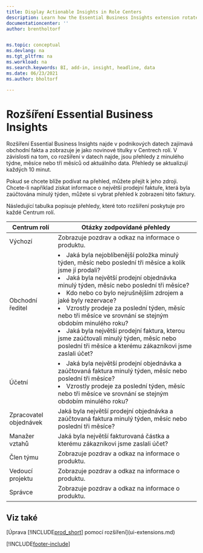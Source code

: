 ```yaml
---
title: Display Actionable Insights in Role Centers
description: Learn how the Essential Business Insights extension rotates a series of business insights on Role Centers.
documentationcenter: ''
author: brentholtorf


ms.topic: conceptual
ms.devlang: na
ms.tgt_pltfrm: na
ms.workload: na
ms.search.keywords: BI, add-in, insight, headline, data
ms.date: 06/23/2021
ms.author: bholtorf

---
```


# Rozšíření Essential Business Insights
Rozšíření Essential Business Insights najde v podnikových datech zajímavá obchodní fakta a zobrazuje je jako novinové titulky v Centrech rolí. V závislosti na tom, co rozšíření v datech najde, jsou přehledy z minulého týdne, měsíce nebo tří měsíců od aktuálního data. Přehledy se aktualizují každých 10 minut.

Pokud se chcete blíže podívat na přehled, můžete přejít k jeho zdroji. Chcete-li například získat informace o největší prodejní faktuře, která byla zaúčtována minulý týden, můžete si vybrat přehled k zobrazení této faktury.

Následující tabulka popisuje přehledy, které toto rozšíření poskytuje pro každé Centrum rolí.

| Centrum rolí | Otázky zodpovídané přehledy |
|----|-----|
| Výchozí | Zobrazuje pozdrav a odkaz na informace o produktu. |
| Obchodní ředitel | <li> Jaká byla nejoblíbenější položka minulý týden, měsíc nebo poslední tři měsíce a kolik jsme jí prodali?<li> Jaká byla největší prodejní objednávka minulý týden, měsíc nebo poslední tři měsíce?<li> Kdo nebo co bylo nejrušnějším zdrojem a jaké byly rezervace?<li> Vzrostly prodeje za poslední týden, měsíc nebo tři měsíce ve srovnání se stejným obdobím minulého roku?<li> Jaká byla největší prodejní faktura, kterou jsme zaúčtovali minulý týden, měsíc nebo poslední tři měsíce a kterému zákazníkovi jsme zaslali účet?</li> |
| Účetní | <li> Jaká byla největší prodejní objednávka a zaúčtovaná faktura minulý týden, měsíc nebo poslední tři měsíce?<li> Vzrostly prodeje za poslední týden, měsíc nebo tři měsíce ve srovnání se stejným obdobím minulého roku? |
| Zpracovatel objednávek | Jaká byla největší prodejní objednávka a zaúčtovaná faktura minulý týden, měsíc nebo poslední tři měsíce? |
| Manažer vztahů | Jaká byla největší fakturovaná částka a kterému zákazníkovi jsme zaslali účet? |
| Člen týmu | Zobrazuje pozdrav a odkaz na informace o produktu. |
| Vedoucí projektu | Zobrazuje pozdrav a odkaz na informace o produktu. |
| Správce | Zobrazuje pozdrav a odkaz na informace o produktu. |

## Viz také
[Úprava [!INCLUDE[prod_short](includes/prod_short.md)] pomocí rozšíření](ui-extensions.md)


[!INCLUDE[footer-include](includes/footer-banner.md)]